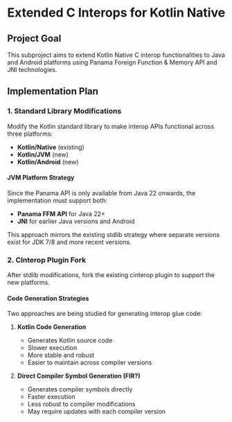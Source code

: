 # Extended C Interops for Kotlin Native

## Project Goal

This subproject aims to extend Kotlin Native C interop functionalities to Java and Android platforms using Panama Foreign Function & Memory API and JNI technologies.

## Implementation Plan

### 1. Standard Library Modifications

Modify the Kotlin standard library to make interop APIs functional across three platforms:
- **Kotlin/Native** (existing)
- **Kotlin/JVM** (new)
- **Kotlin/Android** (new)

#### JVM Platform Strategy

Since the Panama API is only available from Java 22 onwards, the implementation must support both:
- **Panama FFM API** for Java 22+
- **JNI** for earlier Java versions and Android

This approach mirrors the existing stdlib strategy where separate versions exist for JDK 7/8 and more recent versions.

### 2. CInterop Plugin Fork

After stdlib modifications, fork the existing cinterop plugin to support the new platforms.

#### Code Generation Strategies

Two approaches are being studied for generating interop glue code:

1. **Kotlin Code Generation**
   - Generates Kotlin source code
   - Slower execution
   - More stable and robust
   - Easier to maintain across compiler versions

2. **Direct Compiler Symbol Generation (FIR?)**
   - Generates compiler symbols directly
   - Faster execution
   - Less robust to compiler modifications
   - May require updates with each compiler version

